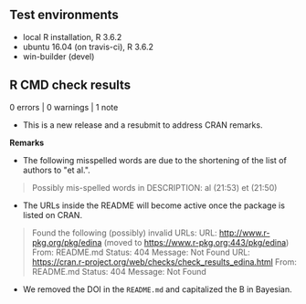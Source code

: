 ## Test environments

- local R installation, R 3.6.2
- ubuntu 16.04 (on travis-ci), R 3.6.2
- win-builder (devel)

## R CMD check results

0 errors | 0 warnings | 1 note

- This is a new release and a resubmit to address CRAN remarks.

**Remarks**

- The following misspelled words are due to the shortening of the list of authors
  to "et al.".

> Possibly mis-spelled words in DESCRIPTION:
>   al (21:53)
>   et (21:50)

- The URLs inside the README will become active once the package is listed on CRAN.

> Found the following (possibly) invalid URLs:
>  URL: http://www.r-pkg.org/pkg/edina (moved to https://www.r-pkg.org:443/pkg/edina)
>    From: README.md
>    Status: 404
>    Message: Not Found
>  URL: https://cran.r-project.org/web/checks/check_results_edina.html
>    From: README.md
>    Status: 404
>    Message: Not Found

- We removed the DOI in the `README.md` and capitalized the B in Bayesian.
